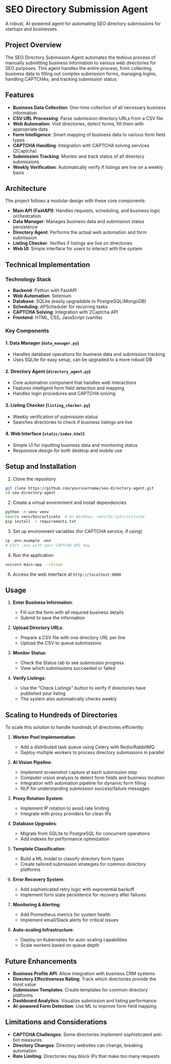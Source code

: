 # SEO Directory Submission Agent

A robust, AI-powered agent for automating SEO directory submissions for startups and businesses.

## Project Overview

The SEO Directory Submission Agent automates the tedious process of manually submitting business information to various web directories for SEO purposes. This agent handles the entire process, from collecting business data to filling out complex submission forms, managing logins, handling CAPTCHAs, and tracking submission status.

## Features

- **Business Data Collection**: One-time collection of all necessary business information
- **CSV URL Processing**: Parse submission directory URLs from a CSV file
- **Web Automation**: Visit directories, detect forms, fill them with appropriate data
- **Form Intelligence**: Smart mapping of business data to various form field types
- **CAPTCHA Handling**: Integration with CAPTCHA solving services (2Captcha)
- **Submission Tracking**: Monitor and track status of all directory submissions
- **Weekly Verification**: Automatically verify if listings are live on a weekly basis

## Architecture

The project follows a modular design with these core components:

- **Main API (FastAPI)**: Handles requests, scheduling, and business logic orchestration
- **Data Manager**: Manages business data and submission status persistence
- **Directory Agent**: Performs the actual web automation and form submission
- **Listing Checker**: Verifies if listings are live on directories
- **Web UI**: Simple interface for users to interact with the system

## Technical Implementation

### Technology Stack

- **Backend**: Python with FastAPI
- **Web Automation**: Selenium
- **Database**: SQLite (easily upgradable to PostgreSQL/MongoDB)
- **Scheduling**: APScheduler for recurring tasks
- **CAPTCHA Solving**: Integration with 2Captcha API
- **Frontend**: HTML, CSS, JavaScript (vanilla)

### Key Components

#### 1. Data Manager (`data_manager.py`)
- Handles database operations for business data and submission tracking
- Uses SQLite for easy setup, can be upgraded to a more robust DB

#### 2. Directory Agent (`directory_agent.py`)
- Core automation component that handles web interactions
- Features intelligent form field detection and mapping
- Handles login procedures and CAPTCHA solving

#### 3. Listing Checker (`listing_checker.py`)
- Weekly verification of submission status
- Searches directories to check if business listings are live

#### 4. Web Interface (`static/index.html`)
- Simple UI for inputting business data and monitoring status
- Responsive design for both desktop and mobile use

## Setup and Installation

1. Clone the repository
```bash
git clone https://github.com/yourusername/seo-directory-agent.git
cd seo-directory-agent
```

2. Create a virtual environment and install dependencies
```bash
python -m venv venv
source venv/bin/activate  # On Windows: venv\Scripts\activate
pip install -r requirements.txt
```
3. Set up environment variables (for CAPTCHA service, if using)
```bash
cp .env.example .env
# Edit .env with your CAPTCHA API key
```

4. Run the application
```bash
uvicorn main:app --reload
```

6. Access the web interface at `http://localhost:8000`

## Usage

1. **Enter Business Information**:
   - Fill out the form with all required business details
   - Submit to save the information

2. **Upload Directory URLs**:
   - Prepare a CSV file with one directory URL per line
   - Upload the CSV to queue submissions

3. **Monitor Status**:
   - Check the Status tab to see submission progress
   - View which submissions succeeded or failed

4. **Verify Listings**:
   - Use the "Check Listings" button to verify if directories have published your listing
   - The system also automatically checks weekly

## Scaling to Hundreds of Directories

To scale this solution to handle hundreds of directories efficiently:

1. **Worker Pool Implementation**:
   - Add a distributed task queue using Celery with Redis/RabbitMQ
   - Deploy multiple workers to process directory submissions in parallel

1. **AI Vision Pipeline**:
   - Implement screenshot capture at each submission step
   - Computer vision analysis to detect form fields and business location
   - Integration with automation pipeline for dynamic form filling
   - NLP for understanding submission success/failure messages

2. **Proxy Rotation System**:
   - Implement IP rotation to avoid rate limiting
   - Integrate with proxy providers for clean IPs

3. **Database Upgrades**:
   - Migrate from SQLite to PostgreSQL for concurrent operations
   - Add indexes for performance optimization

4. **Template Classification**:
   - Build a ML model to classify directory form types
   - Create tailored submission strategies for common directory platforms

5. **Error Recovery System**:
   - Add sophisticated retry logic with exponential backoff
   - Implement form state persistence for recovery after failures

6. **Monitoring & Alerting**:
   - Add Prometheus metrics for system health
   - Implement email/Slack alerts for critical issues

7. **Auto-scaling Infrastructure**:
   - Deploy on Kubernetes for auto-scaling capabilities
   - Scale workers based on queue depth

## Future Enhancements

- **Business Profile API**: Allow integration with business CRM systems
- **Directory Effectiveness Rating**: Track which directories provide the most value
- **Submission Templates**: Create templates for common directory platforms
- **Dashboard Analytics**: Visualize submission and listing performance
- **AI-powered Form Detection**: Use ML to improve form field mapping

## Limitations and Considerations

- **CAPTCHA Challenges**: Some directories implement sophisticated anti-bot measures
- **Directory Changes**: Directory websites can change, breaking automation
- **Rate Limiting**: Directories may block IPs that make too many requests
